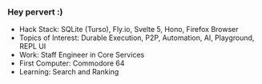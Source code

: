 ### Hey pervert :) 

- Hack Stack: SQLite (Turso), Fly.io, Svelte 5, Hono, Firefox Browser
- Topics of Interest: Durable Execution, P2P, Automation, AI, Playground, REPL UI
- Work: Staff Engineer in Core Services
- First Computer: Commodore 64
- Learning: Search and Ranking 


<!--
**hlobil/hlobil** is a ✨ _special_ ✨ repository because its `README.md` (this file) appears on your GitHub profile.

Here are some ideas to get you started:

- 🔭 I’m currently working on ...
- 🌱 I’m currently learning 
- 👯 I’m looking to collaborate on ...
- 🤔 I’m looking for help with ...
- 💬 Ask me about ...
- 📫 How to reach me: ...
- 😄 Pronouns: ...
- ⚡ Fun fact: ...
-->
